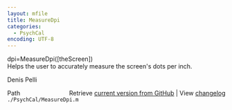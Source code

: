 ```yaml
---
layout: mfile
title: MeasureDpi
categories:
  - PsychCal
encoding: UTF-8
---
```


dpi=MeasureDpi([theScreen])  
Helps the user to accurately measure the screen's dots per inch.  

Denis Pelli  


<div class="code_header" style="text-align:right;">
  <span style="float:left;">Path&nbsp;&nbsp;</span> <span class="counter">Retrieve <a href=
  "https://raw.github.com/Psychtoolbox-3/Psychtoolbox-3/beta/./PsychCal/MeasureDpi.m">current version from GitHub</a> | View <a href=
  "https://github.com/Psychtoolbox-3/Psychtoolbox-3/commits/beta/./PsychCal/MeasureDpi.m">changelog</a></span>
</div>
<div class="code">
  <code>./PsychCal/MeasureDpi.m</code>
</div>
